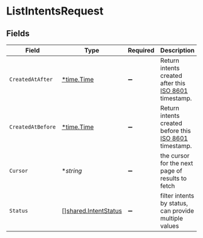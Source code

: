 # ListIntentsRequest


## Fields

| Field                                                                                            | Type                                                                                             | Required                                                                                         | Description                                                                                      | Example                                                                                          |
| ------------------------------------------------------------------------------------------------ | ------------------------------------------------------------------------------------------------ | ------------------------------------------------------------------------------------------------ | ------------------------------------------------------------------------------------------------ | ------------------------------------------------------------------------------------------------ |
| `CreatedAtAfter`                                                                                 | [*time.Time](https://pkg.go.dev/time#Time)                                                       | :heavy_minus_sign:                                                                               | Return intents created after this [ISO 8601](https://en.wikipedia.org/wiki/ISO_8601) timestamp.  |                                                                                                  |
| `CreatedAtBefore`                                                                                | [*time.Time](https://pkg.go.dev/time#Time)                                                       | :heavy_minus_sign:                                                                               | Return intents created before this [ISO 8601](https://en.wikipedia.org/wiki/ISO_8601) timestamp. |                                                                                                  |
| `Cursor`                                                                                         | **string*                                                                                        | :heavy_minus_sign:                                                                               | the cursor for the next page of results to fetch                                                 | vjl8vk3l4o8dhsjlzh==                                                                             |
| `Status`                                                                                         | [][shared.IntentStatus](../../../pkg/models/shared/intentstatus.md)                              | :heavy_minus_sign:                                                                               | filter intents by status, can provide multiple values                                            |                                                                                                  |